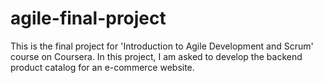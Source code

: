 # agile-final-project
This is the final project for 'Introduction to Agile Development and Scrum' course on Coursera. In this project, I am asked to develop the backend product catalog for an e-commerce website.
